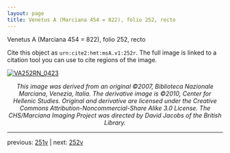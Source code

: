 ```yaml
---
layout: page
title: Venetus A (Marciana 454 = 822), folio 252, recto
---
```


Venetus A (Marciana 454 = 822), folio 252, recto

Cite this object as `urn:cite2:hmt:msA.v1:252r`.  The full image is linked to a citation tool you can use to cite regions of the image.

[![VA252RN_0423](http://www.homermultitext.org/iipsrv?IIIF=/project/homer/pyramidal/deepzoom/hmt/vaimg/2017a/VA252RN_0423.tif/full/800,/0/default.jpg)](http://www.homermultitext.org/ict2/?urn=urn:cite2:hmt:vaimg.2017a:VA252RN_0423) 

<p style="text-align: center; font-style: italic;">This image was derived from an original ©2007, Biblioteca Nazionale Marciana, Venezia, Italia. The derivative image is ©2010, Center for Hellenic Studies. Original and derivative are licensed under the Creative Commons Attribution-Noncommercial-Share Alike 3.0 License. The CHS/Marciana Imaging Project was directed by David Jacobs of the British Library.</p>

---

previous: [251v](../251v/) | next: [252v](../252v/)